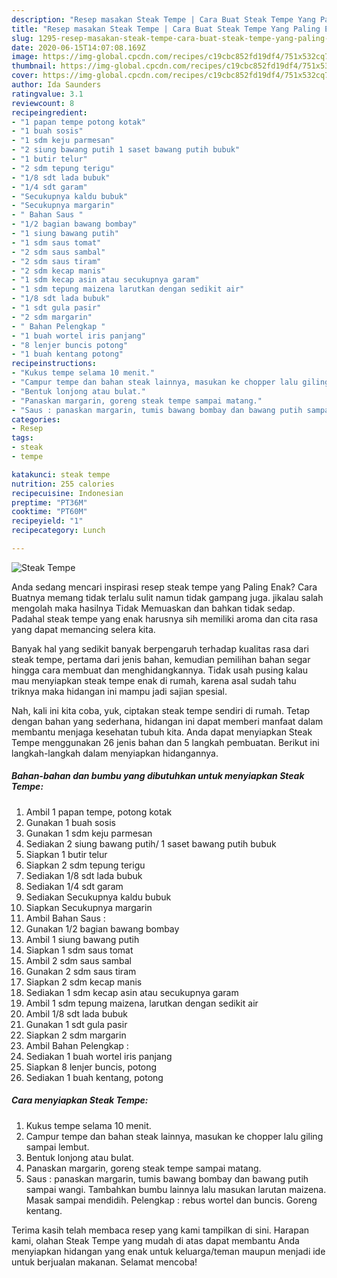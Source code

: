 ```yaml
---
description: "Resep masakan Steak Tempe | Cara Buat Steak Tempe Yang Paling Enak"
title: "Resep masakan Steak Tempe | Cara Buat Steak Tempe Yang Paling Enak"
slug: 1295-resep-masakan-steak-tempe-cara-buat-steak-tempe-yang-paling-enak
date: 2020-06-15T14:07:08.169Z
image: https://img-global.cpcdn.com/recipes/c19cbc852fd19df4/751x532cq70/steak-tempe-foto-resep-utama.jpg
thumbnail: https://img-global.cpcdn.com/recipes/c19cbc852fd19df4/751x532cq70/steak-tempe-foto-resep-utama.jpg
cover: https://img-global.cpcdn.com/recipes/c19cbc852fd19df4/751x532cq70/steak-tempe-foto-resep-utama.jpg
author: Ida Saunders
ratingvalue: 3.1
reviewcount: 8
recipeingredient:
- "1 papan tempe potong kotak"
- "1 buah sosis"
- "1 sdm keju parmesan"
- "2 siung bawang putih 1 saset bawang putih bubuk"
- "1 butir telur"
- "2 sdm tepung terigu"
- "1/8 sdt lada bubuk"
- "1/4 sdt garam"
- "Secukupnya kaldu bubuk"
- "Secukupnya margarin"
- " Bahan Saus "
- "1/2 bagian bawang bombay"
- "1 siung bawang putih"
- "1 sdm saus tomat"
- "2 sdm saus sambal"
- "2 sdm saus tiram"
- "2 sdm kecap manis"
- "1 sdm kecap asin atau secukupnya garam"
- "1 sdm tepung maizena larutkan dengan sedikit air"
- "1/8 sdt lada bubuk"
- "1 sdt gula pasir"
- "2 sdm margarin"
- " Bahan Pelengkap "
- "1 buah wortel iris panjang"
- "8 lenjer buncis potong"
- "1 buah kentang potong"
recipeinstructions:
- "Kukus tempe selama 10 menit."
- "Campur tempe dan bahan steak lainnya, masukan ke chopper lalu giling sampai lembut."
- "Bentuk lonjong atau bulat."
- "Panaskan margarin, goreng steak tempe sampai matang."
- "Saus : panaskan margarin, tumis bawang bombay dan bawang putih sampai wangi. Tambahkan bumbu lainnya lalu masukan larutan maizena. Masak sampai mendidih. Pelengkap : rebus wortel dan buncis. Goreng kentang."
categories:
- Resep
tags:
- steak
- tempe

katakunci: steak tempe 
nutrition: 255 calories
recipecuisine: Indonesian
preptime: "PT36M"
cooktime: "PT60M"
recipeyield: "1"
recipecategory: Lunch

---
```



![Steak Tempe](https://img-global.cpcdn.com/recipes/c19cbc852fd19df4/751x532cq70/steak-tempe-foto-resep-utama.jpg)

Anda sedang mencari inspirasi resep steak tempe yang Paling Enak? Cara Buatnya memang tidak terlalu sulit namun tidak gampang juga. jikalau salah mengolah maka hasilnya Tidak Memuaskan dan bahkan tidak sedap. Padahal steak tempe yang enak harusnya sih memiliki aroma dan cita rasa yang dapat memancing selera kita.



Banyak hal yang sedikit banyak berpengaruh terhadap kualitas rasa dari steak tempe, pertama dari jenis bahan, kemudian pemilihan bahan segar hingga cara membuat dan menghidangkannya. Tidak usah pusing kalau mau menyiapkan steak tempe enak di rumah, karena asal sudah tahu triknya maka hidangan ini mampu jadi sajian spesial.


Nah, kali ini kita coba, yuk, ciptakan steak tempe sendiri di rumah. Tetap dengan bahan yang sederhana, hidangan ini dapat memberi manfaat dalam membantu menjaga kesehatan tubuh kita. Anda dapat menyiapkan Steak Tempe menggunakan 26 jenis bahan dan 5 langkah pembuatan. Berikut ini langkah-langkah dalam menyiapkan hidangannya.

<!--inarticleads1-->

##### Bahan-bahan dan bumbu yang dibutuhkan untuk menyiapkan Steak Tempe:

1. Ambil 1 papan tempe, potong kotak
1. Gunakan 1 buah sosis
1. Gunakan 1 sdm keju parmesan
1. Sediakan 2 siung bawang putih/ 1 saset bawang putih bubuk
1. Siapkan 1 butir telur
1. Siapkan 2 sdm tepung terigu
1. Sediakan 1/8 sdt lada bubuk
1. Sediakan 1/4 sdt garam
1. Sediakan Secukupnya kaldu bubuk
1. Siapkan Secukupnya margarin
1. Ambil  Bahan Saus :
1. Gunakan 1/2 bagian bawang bombay
1. Ambil 1 siung bawang putih
1. Siapkan 1 sdm saus tomat
1. Ambil 2 sdm saus sambal
1. Gunakan 2 sdm saus tiram
1. Siapkan 2 sdm kecap manis
1. Sediakan 1 sdm kecap asin atau secukupnya garam
1. Ambil 1 sdm tepung maizena, larutkan dengan sedikit air
1. Ambil 1/8 sdt lada bubuk
1. Gunakan 1 sdt gula pasir
1. Siapkan 2 sdm margarin
1. Ambil  Bahan Pelengkap :
1. Sediakan 1 buah wortel iris panjang
1. Siapkan 8 lenjer buncis, potong
1. Sediakan 1 buah kentang, potong




<!--inarticleads2-->

##### Cara menyiapkan Steak Tempe:

1. Kukus tempe selama 10 menit.
1. Campur tempe dan bahan steak lainnya, masukan ke chopper lalu giling sampai lembut.
1. Bentuk lonjong atau bulat.
1. Panaskan margarin, goreng steak tempe sampai matang.
1. Saus : panaskan margarin, tumis bawang bombay dan bawang putih sampai wangi. Tambahkan bumbu lainnya lalu masukan larutan maizena. Masak sampai mendidih. Pelengkap : rebus wortel dan buncis. Goreng kentang.




Terima kasih telah membaca resep yang kami tampilkan di sini. Harapan kami, olahan Steak Tempe yang mudah di atas dapat membantu Anda menyiapkan hidangan yang enak untuk keluarga/teman maupun menjadi ide untuk berjualan makanan. Selamat mencoba!
